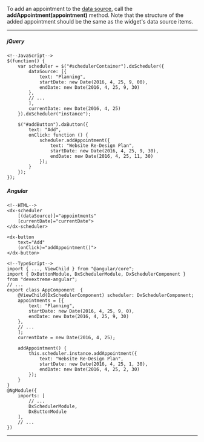 To add an appointment to the [data source](/api-reference/10%20UI%20Widgets/dxScheduler/1%20Configuration/dataSource.md '/Documentation/ApiReference/UI_Widgets/dxScheduler/Configuration/#dataSource'), call the **addAppointment(appointment)** method. Note that the structure of the added appointment should be the same as the widget's data source items.

---

##### jQuery

    <!--JavaScript-->
    $(function() {
        var scheduler = $("#schedulerContainer").dxScheduler({
            dataSource: [{
                text: "Planning",
                startDate: new Date(2016, 4, 25, 9, 00),
                endDate: new Date(2016, 4, 25, 9, 30)
            }, 
            // ...
            ],
            currentDate: new Date(2016, 4, 25)
        }).dxScheduler("instance");

        $("#addButton").dxButton({
            text: "Add",
            onClick: function () {
                scheduler.addAppointment({
                    text: "Website Re-Design Plan",
                    startDate: new Date(2016, 4, 25, 9, 30),
                    endDate: new Date(2016, 4, 25, 11, 30)
                });
            }
        });
    });
    
##### Angular

    <!--HTML-->
    <dx-scheduler
        [(dataSource)]="appointments"
        [currentDate]="currentDate">
    </dx-scheduler>

    <dx-button
        text="Add"
        (onClick)="addAppointment()">
    </dx-button>

    <!--TypeScript-->
    import { ..., ViewChild } from "@angular/core";
    import { DxButtonModule, DxSchedulerModule, DxSchedulerComponent } from "devextreme-angular";
    // ...
    export class AppComponent  {
        @ViewChild(DxSchedulerComponent) scheduler: DxSchedulerComponent;
        appointments = [{
            text: "Planning",
            startDate: new Date(2016, 4, 25, 9, 0),
            endDate: new Date(2016, 4, 25, 9, 30)
        }, 
        // ...
        ];
        currentDate = new Date(2016, 4, 25);

        addAppointment() {
            this.scheduler.instance.addAppointment({
                text: "Website Re-Design Plan",
                startDate: new Date(2016, 4, 25, 1, 30),
                endDate: new Date(2016, 4, 25, 2, 30)
            });
        }
    }
    @NgModule({
        imports: [
            // ...
            DxSchedulerModule,
            DxButtonModule
        ],
        // ...
    })

---